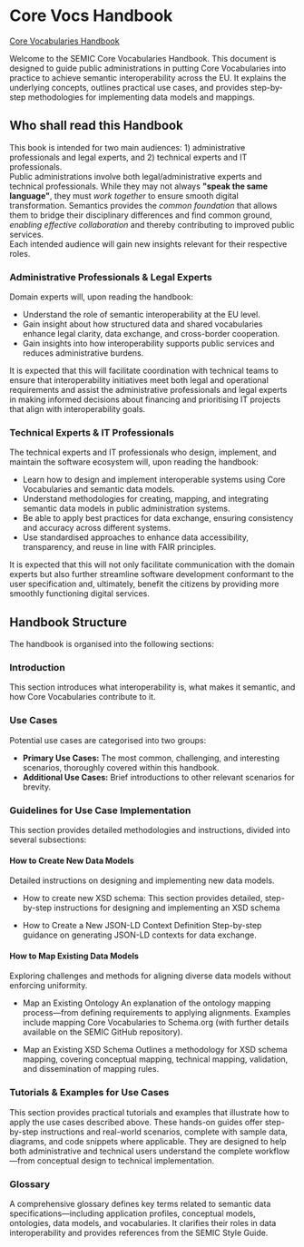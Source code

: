# Core Vocs Handbook
[Core Vocabularies Handbook](https://semiceu.github.io/core-vocs-handbook/public-review/index.html)

Welcome to the SEMIC Core Vocabularies Handbook. This document is designed to guide public administrations in putting Core Vocabularies into practice to achieve semantic interoperability across the EU. It explains the underlying concepts, outlines practical use cases, and provides step-by-step methodologies for implementing data models and mappings.

## Who shall read this Handbook

This book is intended for two main audiences: 1) administrative professionals and legal experts, and 2) technical experts and IT professionals.  
Public administrations involve both legal/administrative experts and technical professionals. While they may not always **"speak the same language"**, they must *work together* to ensure smooth digital transformation. Semantics provides the *common foundation* that allows them to bridge their disciplinary differences and find common ground, *enabling effective collaboration* and thereby contributing to improved public services.  
Each intended audience will gain new insights relevant for their respective roles.

### Administrative Professionals & Legal Experts

Domain experts will, upon reading the handbook:

- Understand the role of semantic interoperability at the EU level.
- Gain insight about how structured data and shared vocabularies enhance legal clarity, data exchange, and cross-border cooperation.
- Gain insights into how interoperability supports public services and reduces administrative burdens.

It is expected that this will facilitate coordination with technical teams to ensure that interoperability initiatives meet both legal and operational requirements and assist the administrative professionals and legal experts in making informed decisions about financing and prioritising IT projects that align with interoperability goals.
### Technical Experts & IT Professionals

The technical experts and IT professionals who design, implement, and maintain the software ecosystem will, upon reading the handbook:

- Learn how to design and implement interoperable systems using Core Vocabularies and semantic data models.
- Understand methodologies for creating, mapping, and integrating semantic data models in public administration systems.
- Be able to apply best practices for data exchange, ensuring consistency and accuracy across different systems.
- Use standardised approaches to enhance data accessibility, transparency, and reuse in line with FAIR principles.

It is expected that this will not only facilitate communication with the domain experts but also further streamline software development conformant to the user specification and, ultimately, benefit the citizens by providing more smoothly functioning digital services.

## Handbook Structure
The handbook is organised into the following sections:

### Introduction
This section introduces what interoperability is, what makes it semantic, and how Core Vocabularies contribute to it.

### Use Cases
Potential use cases are categorised into two groups:
- **Primary Use Cases:** The most common, challenging, and interesting scenarios, thoroughly covered within this handbook.
- **Additional Use Cases:** Brief introductions to other relevant scenarios for brevity.

### Guidelines for Use Case Implementation
This section provides detailed methodologies and instructions, divided into several subsections:

#### How to Create New Data Models
Detailed instructions on designing and implementing new data models.

- How to create new XSD schema: This section provides detailed, step-by-step instructions for designing and implementing an XSD schema

- How to Create a New JSON-LD Context Definition
Step-by-step guidance on generating JSON-LD contexts for data exchange.

#### How to Map Existing Data Models
Exploring challenges and methods for aligning diverse data models without enforcing uniformity.

- Map an Existing Ontology
An explanation of the ontology mapping process—from defining requirements to applying alignments. Examples include mapping Core Vocabularies to Schema.org (with further details available on the SEMIC GitHub repository).

- Map an Existing XSD Schema
Outlines a methodology for XSD schema mapping, covering conceptual mapping, technical mapping, validation, and dissemination of mapping rules.

### Tutorials & Examples for Use Cases
This section provides practical tutorials and examples that illustrate how to apply the use cases described above. These hands-on guides offer step-by-step instructions and real-world scenarios, 
complete with sample data, diagrams, and code snippets where applicable. 
They are designed to help both administrative and technical users understand the complete workflow—from conceptual design to technical implementation.

### Glossary
A comprehensive glossary defines key terms related to semantic data specifications—including application profiles, conceptual models, ontologies, data models, and vocabularies. It clarifies their roles in data interoperability and provides references from the SEMIC Style Guide.

